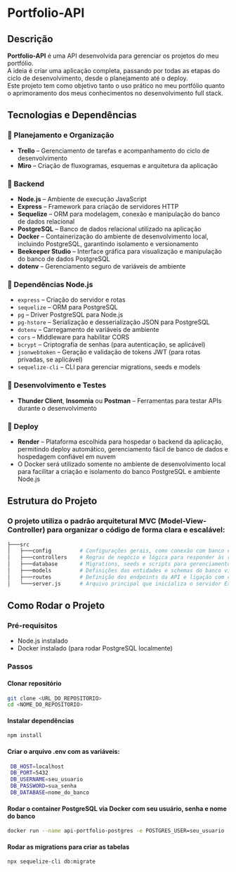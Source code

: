 # Portfolio-API

## Descrição

**Portfolio-API** é uma API desenvolvida para gerenciar os projetos do meu portfólio.  
A ideia é criar uma aplicação completa, passando por todas as etapas do ciclo de desenvolvimento, desde o planejamento até o deploy.  
Este projeto tem como objetivo tanto o uso prático no meu portfólio quanto o aprimoramento dos meus conhecimentos no desenvolvimento full stack.

## Tecnologias e Dependências

### 🔹 Planejamento e Organização

- **Trello** – Gerenciamento de tarefas e acompanhamento do ciclo de desenvolvimento
- **Miro** – Criação de fluxogramas, esquemas e arquitetura da aplicação

### 🔹 Backend

- **Node.js** – Ambiente de execução JavaScript
- **Express** – Framework para criação de servidores HTTP
- **Sequelize** – ORM para modelagem, conexão e manipulação do banco de dados relacional
- **PostgreSQL** – Banco de dados relacional utilizado na aplicação
- **Docker** – Containerização do ambiente de desenvolvimento local, incluindo PostgreSQL, garantindo isolamento e versionamento
- **Beekeeper Studio** – Interface gráfica para visualização e manipulação do banco de dados PostgreSQL
- **dotenv** – Gerenciamento seguro de variáveis de ambiente

### 🔹 Dependências Node.js

- `express` – Criação do servidor e rotas
- `sequelize` – ORM para PostgreSQL
- `pg` – Driver PostgreSQL para Node.js
- `pg-hstore` – Serialização e desserialização JSON para PostgreSQL
- `dotenv` – Carregamento de variáveis de ambiente
- `cors` – Middleware para habilitar CORS
- `bcrypt` – Criptografia de senhas (para autenticação, se aplicável)
- `jsonwebtoken` – Geração e validação de tokens JWT (para rotas privadas, se aplicável)
- `sequelize-cli` – CLI para gerenciar migrations, seeds e models

### 🔹 Desenvolvimento e Testes

- **Thunder Client**, **Insomnia** ou **Postman** – Ferramentas para testar APIs durante o desenvolvimento

### 🔹 Deploy

- **Render** – Plataforma escolhida para hospedar o backend da aplicação, permitindo deploy automático, gerenciamento fácil de banco de dados e hospedagem confiável em nuvem
- O Docker será utilizado somente no ambiente de desenvolvimento local para facilitar a criação e isolamento do banco PostgreSQL e ambiente Node.js

## Estrutura do Projeto

### O projeto utiliza o padrão arquitetural **MVC (Model-View-Controller)** para organizar o código de forma clara e escalável:

```bash
├───src
│   ├───config         # Configurações gerais, como conexão com banco e variáveis de ambiente
│   ├───controllers    # Regras de negócio e lógica para responder às requisições
│   ├───database       # Migrations, seeds e scripts para gerenciamento do banco de dados
│   ├───models         # Definições das entidades e schemas do banco via ORM
│   ├───routes         # Definição dos endpoints da API e ligação com controllers
│   └───server.js      # Arquivo principal que inicializa o servidor Express
```

## Como Rodar o Projeto

### Pré-requisitos

- Node.js instalado
- Docker instalado (para rodar PostgreSQL localmente)

### Passos

#### Clonar repositório

```bash
git clone <URL_DO_REPOSITORIO>
cd <NOME_DO_REPOSITORIO>
```

#### Instalar dependências

```bash
npm install
```

#### Criar o arquivo .env com as variáveis:

```bash
 DB_HOST=localhost
 DB_PORT=5432
 DB_USERNAME=seu_usuario
 DB_PASSWORD=sua_senha
 DB_DATABASE=nome_do_banco
```

#### Rodar o container PostgreSQL via Docker com seu usuário, senha e nome do banco

```bash
docker run --name api-portfolio-postgres -e POSTGRES_USER=seu_usuario -e POSTGRES_PASSWORD=sua_senha -e POSTGRES_DB=nome_do_banco -p 5432:5432 -d postgres
```

#### Rodar as migrations para criar as tabelas

```bash
npx sequelize-cli db:migrate
```
